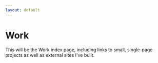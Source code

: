 ```yaml
---
layout: default
---
```


# Work

This will be the Work index page, including links to small, single-page projects as well as external sites I've built.
